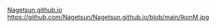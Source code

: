 [Nagetsun.github.io](https://github.com/Nagetsun/Nagetsun.github.io/blob/main/HTMLPage1.html)
https://github.com/Nagetsun/Nagetsun.github.io/blob/main/IkonM.jpg
